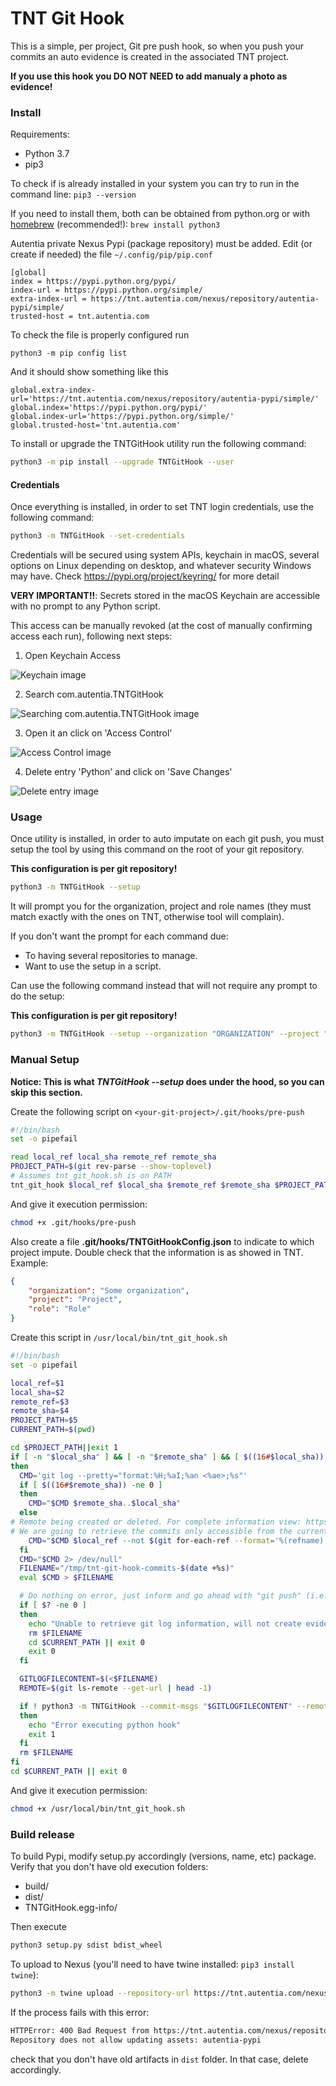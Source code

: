 # TNT Git Hook

This is a simple, per project, Git pre push hook, so when you push your commits an auto evidence is created in the associated TNT project.

**If you use this hook you DO NOT NEED to add manualy a photo as evidence!**


### Install

Requirements:
- Python 3.7
- pip3

To check if is already installed in your system you can try to run in the command line: `pip3 --version`

If you need to install them, both can be obtained from python.org or with [homebrew](https://brew.sh/) (recommended!): `brew install python3`

Autentia private Nexus Pypi (package repository) must be added. Edit (or create if needed) the file `~/.config/pip/pip.conf`

```
[global]
index = https://pypi.python.org/pypi/
index-url = https://pypi.python.org/simple/
extra-index-url = https://tnt.autentia.com/nexus/repository/autentia-pypi/simple/
trusted-host = tnt.autentia.com
```

To check the file is properly configured run 

`python3 -m pip config list`

And it should show something like this

```
global.extra-index-url='https://tnt.autentia.com/nexus/repository/autentia-pypi/simple/'
global.index='https://pypi.python.org/pypi/'
global.index-url='https://pypi.python.org/simple/'
global.trusted-host='tnt.autentia.com'
```

To install or upgrade the TNTGitHook utility run the following command:

```bash
python3 -m pip install --upgrade TNTGitHook --user
```


#### Credentials

Once everything is installed, in order to set TNT login credentials, use the following command:

```bash
python3 -m TNTGitHook --set-credentials
```

Credentials will be secured using system APIs, keychain in macOS, several options on Linux depending on desktop, and whatever security Windows may have. Check https://pypi.org/project/keyring/ for more detail

**VERY IMPORTANT!!**: Secrets stored in the macOS Keychain are accessible with no prompt to any Python script.

This access can be manually revoked (at the cost of manually confirming access each run), following next steps:
1. Open Keychain Access

![Keychain image](resources/keychain.png "Keychain image")

2. Search com.autentia.TNTGitHook

![Searching com.autentia.TNTGitHook image](resources/search.png "Searching com.autentia.TNTGitHook image")

3. Open it an click on 'Access Control'

![Access Control image](resources/access-control.png "Access control image")

4. Delete entry 'Python' and click on 'Save Changes'

![Delete entry image](resources/delete-entry.png "Delete entry image")

### Usage

Once utility is installed, in order to auto imputate on each git push, you must setup the tool by using this command on the root of your git repository.

**This configuration is per git repository!**

```bash
python3 -m TNTGitHook --setup
```

It will prompt you for the organization, project and role names (they must match exactly with the ones on TNT, otherwise tool will complain).

If you don't want the prompt for each command due:
- To having several repositories to manage.
- Want to use the setup in a script.

Can use the following command instead that will not require any prompt to do the setup:

**This configuration is per git repository!**

```bash
python3 -m TNTGitHook --setup --organization "ORGANIZATION" --project "PROJECT" --role "ROLE"
```


### Manual Setup

**Notice: This is what _TNTGitHook --setup_ does under the hood, so you can skip this section.**

Create the following script on `<your-git-project>/.git/hooks/pre-push`

```bash
#!/bin/bash
set -o pipefail

read local_ref local_sha remote_ref remote_sha
PROJECT_PATH=$(git rev-parse --show-toplevel)
# Assumes tnt_git_hook.sh is on PATH
tnt_git_hook $local_ref $local_sha $remote_ref $remote_sha $PROJECT_PATH
```

And give it execution permission:

```bash
chmod +x .git/hooks/pre-push
```

Also create a file **.git/hooks/TNTGitHookConfig.json** to indicate to which project impute. Double check that the information is as showed in TNT. Example:

```json
{
    "organization": "Some organization",
    "project": "Project",
    "role": "Role"
}
```

Create this script in `/usr/local/bin/tnt_git_hook.sh`
```bash
#!/bin/bash
set -o pipefail

local_ref=$1
local_sha=$2
remote_ref=$3
remote_sha=$4
PROJECT_PATH=$5
CURRENT_PATH=$(pwd)

cd $PROJECT_PATH||exit 1
if [ -n "$local_sha" ] && [ -n "$remote_sha" ] && [ $((16#$local_sha)) -ne 0 ]
then
  CMD='git log --pretty="format:%H;%aI;%an <%ae>;%s"'
  if [ $((16#$remote_sha)) -ne 0 ]
  then
    CMD="$CMD $remote_sha..$local_sha"
  else
# Remote being created or deleted. For complete information view: https://www.git-scm.com/docs/githooks#_pre_push
# We are going to retrieve the commits only accessible from the current branch (local_ref)
    CMD="$CMD $local_ref --not $(git for-each-ref --format='%(refname)' refs/heads/ | grep -v "refs/heads/$local_ref")"
  fi
  CMD="$CMD 2> /dev/null"
  FILENAME="/tmp/tnt-git-hook-commits-$(date +%s)"
  eval $CMD > $FILENAME

  # Do nothing on error, just inform and go ahead with "git push" (i.e. conflicts)
  if [ $? -ne 0 ]
  then
    echo "Unable to retrieve git log information, will not create evidence on TNT but push continues"
    rm $FILENAME
    cd $CURRENT_PATH || exit 0
    exit 0
  fi

  GITLOGFILECONTENT=$(<$FILENAME)
  REMOTE=$(git ls-remote --get-url | head -1)

  if ! python3 -m TNTGitHook --commit-msgs "$GITLOGFILECONTENT" --remote $REMOTE;
  then
    echo "Error executing python hook"
    exit 1
  fi
  rm $FILENAME
fi
cd $CURRENT_PATH || exit 0
```

And give it execution permission:

```bash
chmod +x /usr/local/bin/tnt_git_hook.sh
```
### Build release

To build Pypi, modify setup.py accordingly (versions, name, etc) package.
Verify that you don't have old execution folders:
* build/
* dist/
* TNTGitHook.egg-info/

Then execute

```bash
python3 setup.py sdist bdist_wheel
```

To upload to Nexus (you'll need to have twine installed: `pip3 install twine`):

```bash
python3 -m twine upload --repository-url https://tnt.autentia.com/nexus/repository/autentia-pypi/ dist/*
```

If the process fails with this error:
```bash
HTTPError: 400 Bad Request from https://tnt.autentia.com/nexus/repository/autentia-pypi/
Repository does not allow updating assets: autentia-pypi
```
check that you don't have old artifacts in `dist` folder. In that case, delete accordingly.
